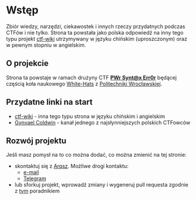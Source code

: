 # Wstęp

Zbiór wiedzy, narzędzi, ciekawostek i innych rzeczy przydatnych podczas CTFów i nie tylko. Strona ta powstała jako polska odpowiedź na inny tego typu projekt [ctf-wiki](https://ctf-wiki.github.io/ctf-wiki/) utrzymywany w języku chińskim (uproszczonym) oraz w pewnym stopniu w angielskim. 

## O projekcie

Strona ta powstaje w ramach drużyny CTF [**PWr Synt@x Err0r**](https://pwrwhitehats.github.io/ctf-team/) będącej częścią koła naukowego [White-Hats](https://pwrwhitehats.github.io/) z [Politechniki Wrocławskiej](https://pwr.edu.pl).

## Przydatne linki na start

- [ctf-wiki](https://ctf-wiki.github.io/ctf-wiki/) - inna tego typu strona w języku chińskim i angielskim
- [Gynvael Coldwin](https://www.youtube.com/user/GynvaelColdwind) - kanał jednego z najsłynniejszych polskich CTFowców

## Rozwój projektu

Jeśli masz pomysł na to co można dodać, co można zmienić na tej stronie:

- skontaktuj się z [Arqsz](https://github.com/TheArqsz). Możliwe drogi kontaktu:
    - [e-mail](mailto:arqsz@pm.me)
    - [Telegram](https://telegram.me/Arqsz)
- lub sforkuj projekt, wprowadź zmiany i wygeneruj pull requesta zgodnie z [tym](https://yangsu.github.io/pull-request-tutorial/) poradnikiem